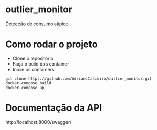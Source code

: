 # outlier_monitor
Detecção de consumo atípico

# Como rodar o projeto

- Clone o repositório
- Faça o build dos container
- Inicie os containers

```
git clone https://github.com/AdrianoCasimiro/outlier_monitor.git
docker-compose build
docker-compose up
```


# Documentação da API

http://localhost:8000/swagger/
